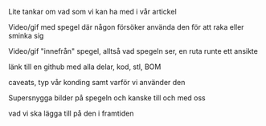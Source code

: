 Lite tankar om vad som vi kan ha med i vår artickel

Video/gif med spegel där någon försöker använda den för att raka eller sminka sig

Video/gif "innefrån" spegel, alltså vad spegeln ser, en ruta runte ett ansikte

länk till en github med alla delar, kod, stl, BOM

caveats, typ vår konding samt varför vi använder den

Supersnygga bilder på spegeln och kanske till och med oss

vad vi ska lägga till på den i framtiden
